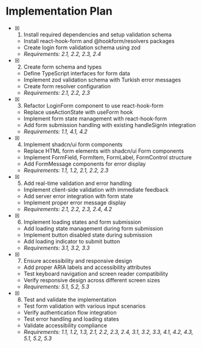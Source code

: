 # Implementation Plan

- [x] 1. Install required dependencies and setup validation schema
  - Install react-hook-form and @hookform/resolvers packages
  - Create login form validation schema using zod
  - _Requirements: 2.1, 2.2, 2.3, 2.4_

- [x] 2. Create form schema and types
  - Define TypeScript interfaces for form data
  - Implement zod validation schema with Turkish error messages
  - Create form resolver configuration
  - _Requirements: 2.1, 2.2, 2.3_

- [x] 3. Refactor LoginForm component to use react-hook-form
  - Replace useActionState with useForm hook
  - Implement form state management with react-hook-form
  - Add form submission handling with existing handleSignIn integration
  - _Requirements: 1.1, 4.1, 4.2_

- [x] 4. Implement shadcn/ui form components
  - Replace HTML form elements with shadcn/ui Form components
  - Implement FormField, FormItem, FormLabel, FormControl structure
  - Add FormMessage components for error display
  - _Requirements: 1.1, 1.2, 2.1, 2.2, 2.3_

- [x] 5. Add real-time validation and error handling
  - Implement client-side validation with immediate feedback
  - Add server error integration with form state
  - Implement proper error message display
  - _Requirements: 2.1, 2.2, 2.3, 2.4, 4.2_

- [x] 6. Implement loading states and form submission
  - Add loading state management during form submission
  - Implement button disabled state during submission
  - Add loading indicator to submit button
  - _Requirements: 3.1, 3.2, 3.3_

- [x] 7. Ensure accessibility and responsive design
  - Add proper ARIA labels and accessibility attributes
  - Test keyboard navigation and screen reader compatibility
  - Verify responsive design across different screen sizes
  - _Requirements: 5.1, 5.2, 5.3_

- [x] 8. Test and validate the implementation
  - Test form validation with various input scenarios
  - Verify authentication flow integration
  - Test error handling and loading states
  - Validate accessibility compliance
  - _Requirements: 1.1, 1.2, 1.3, 2.1, 2.2, 2.3, 2.4, 3.1, 3.2, 3.3, 4.1, 4.2, 4.3, 5.1, 5.2, 5.3_